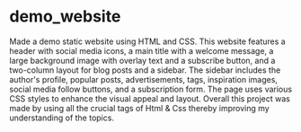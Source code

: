 # demo_website
Made a demo static website using HTML and CSS. This website features a header with social media icons, a main title with a welcome message, a large background image with overlay text and a subscribe button, and a two-column layout for blog posts and a sidebar. The sidebar includes the author's profile, popular posts, advertisements, tags, inspiration images, social media follow buttons, and a subscription form. The page uses various CSS styles to enhance the visual appeal and layout. Overall this project was made by using all the crucial tags of Html & Css thereby improving my understanding of the topics.
